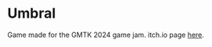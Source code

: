 # Umbral

Game made for the GMTK 2024 game jam. itch.io page [here](https://cat-ione.itch.io/umbral).
